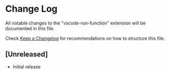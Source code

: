 # Change Log

All notable changes to the "vscode-run-function" extension will be documented in this file.

Check [Keep a Changelog](http://keepachangelog.com/) for recommendations on how to structure this file.

## [Unreleased]

- Initial release